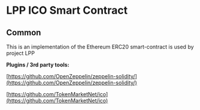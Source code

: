 # LPP ICO Smart Contract

## Common

This is an implementation of the Ethereum ERC20 smart-contract is used by project LPP

<b>Plugins / 3rd party tools:</b>

[https://github.com/OpenZeppelin/zeppelin-solidity/](https://github.com/OpenZeppelin/zeppelin-solidity/)

[https://github.com/TokenMarketNet/ico](https://github.com/TokenMarketNet/ico)